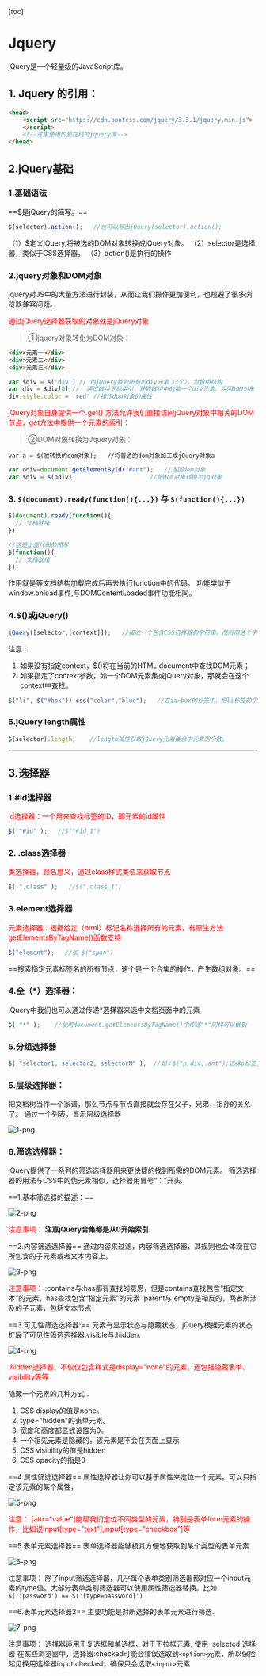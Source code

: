 [toc]
# Jquery
jQuery是一个轻量级的JavaScript库。

## 1. Jquery 的引用：

```html
<head>
    <script src="https://cdn.bootcss.com/jquery/3.3.1/jquery.min.js">
    </script>
    <!--这里使用的是在线的jquery库-->
</head> 
```

## 2.jQuery基础

### 1.基础语法

==$是jQuery的简写。==

```js
$(selector).action();   //也可以写出jQuery(selector).action();
```

（1）$定义jQuery,将被选的DOM对象转换成jQuery对象。
（2）selector是选择器，类似于CSS选择器。
（3）action()是执行的操作

### 2.jquery对象和DOM对象 

jquery对JS中的大量方法进行封装，从而让我们操作更加便利，也规避了很多浏览器兼容问题。

<font color="red">通过jQuery选择器获取的对象就是jQuery对象</font>

>①jquery对象转化为DOM对象：

```html
<div>元素一</div>
<div>元素二</div>
<div>元素三</div>
```

```js
var $div = $('div') // 用jQuery找到所有的div元素（3个），为数组结构
var div = $div[0] //  通过数组下标索引，获取数组中的第一个div元素，返回DOM对象
div.style.color = 'red' //操作dom对象的属性
```

<font color="red">jQuery对象自身提供一个.get() 方法允许我们直接访问jQuery对象中相关的DOM节点，get方法中提供一个元素的索引：</font>


>②DOM对象转换为Jquery对象：

`var a = $(被转换的dom对象);   //将普通的dom对象加工成jQuery对象a`  

```js
var odiv=document.getElementById("#ant");   //返回dom对象
var $div = $(odiv);                     //把dom对象转换为jq对象
```

### 3. `$(document).ready(function(){...})` 与 `$(function(){...})`

```js
$(document).ready(function(){
  // 文档就绪
})

//这是上面代码的简写
$(function(){
  // 文档就绪
});
```

作用就是等文档结构加载完成后再去执行function中的代码。
功能类似于window.onload事件,与DOMContentLoaded事件功能相同。

### 4.$()或jQuery()

```js
jQuery([selector,[context]]);   //接收一个包含CSS选择器的字符串，然后用这个字符串去匹配一组元素
```

注意：
1. 如果没有指定context，$()将在当前的HTML document中查找DOM元素；
2. 如果指定了context参数，如一个DOM元素集或jQuery对象，那就会在这个context中查找。

```js
$("li", $("#box")).css("color","blue");   //在id=box的标签中，把li标签的字体颜色设置为蓝色
```

### 5.jQuery length属性

```js
$(selector).length;    //length属性获取jQuery元素集合中元素的个数。
```

---

## 3.选择器


### 1.#id选择器

<font color="red">id选择器：一个用来查找标签的ID，即元素的id属性</font>

```js
$( "#id" );   //$("#id_1")
```

### 2. .class选择器

<font color="red">类选择器，顾名思义，通过class样式类名来获取节点</font>

```js
$( ".class" );   //$(".class_1")
```

### 3.element选择器

<font color="red">元素选择器：根据给定（html）标记名称选择所有的元素，有原生方法getElementsByTagName()函数支持</font>
```js
$("element");   //如 $("span")
```

==搜索指定元素标签名的所有节点，这个是一个合集的操作，产生数组对象。==

### 4.全（*）选择器：

jQuery中我们也可以通过传递*选择器来选中文档页面中的元素
```js
$( "*" );    //使用document.getElementsByTagName()中传递"*"同样可以做到
```

### 5.分组选择器

```js
$( "selector1, selector2, selectorN" );  //如：$("p,div,.ant");选择p标签,div标签,class="ant"的标签
```


### 5.层级选择器：
把文档树当作一个家谱，那么节点与节点直接就会存在父子，兄弟，祖孙的关系了。
通过一个列表，显示层级选择器

![1-png](../img/jquery_img/1.png)

### 6.筛选选择器：
jQuery提供了一系列的筛选选择器用来更快捷的找到所需的DOM元素。
筛选选择器的用法与CSS中的伪元素相似，选择器用冒号“：”开头.

==1.基本筛选器的描述：==

![2-png](../img/jquery_img/2.png)


<font color="red">注意事项：</font>
**注意jQuery合集都是从0开始索引**.

==2.内容筛选选择器==
通过内容来过滤，内容筛选选择器，其规则也会体现在它所包含的子元素或者文本内容上。

![3-png](../img/jquery_img/3.png)


<font color="red">注意事项：</font>
:contains与:has都有查找的意思，但是contains查找包含“指定文本”的元素，has查找包含“指定元素”的元素
:parent与:empty是相反的，两者所涉及的子元素，包括文本节点

==3.可见性筛选选择器:==
元素有显示状态与隐藏状态，jQuery根据元素的状态扩展了可见性筛选选择器:visible与:hidden.

![4-png](../img/jquery_img/4.png)

<font color="red">:hidden选择器，不仅仅包含样式是display="none"的元素，还包括隐藏表单、visibility等等</font>


隐藏一个元素的几种方式：
1. CSS display的值是none。
2. type="hidden"的表单元素。
3. 宽度和高度都显式设置为0。
4. 一个祖先元素是隐藏的，该元素是不会在页面上显示
6. CSS visibility的值是hidden
7. CSS opacity的指是0


==4.属性筛选选择器==
属性选择器让你可以基于属性来定位一个元素。可以只指定该元素的某个属性，

![5-png](../img/jquery_img/5.png)

<font color="red">

注意：
[attr="value"]能帮我们定位不同类型的元素，特别是表单form元素的操作，比如说input[type="text"],input[type="checkbox"]等
</font>


==5.表单元素选择器==
表单选择器能够极其方便地获取到某个类型的表单元素

![6-png](../img/jquery_img/6.png)

注意事项：
除了input筛选选择器，几乎每个表单类别筛选器都对应一个input元素的type值。大部分表单类别筛选器可以使用属性筛选器替换。比如 `$(':password') == $('[type=password]')`


==6.表单元素选择器2==
主要功能是对所选择的表单元素进行筛选.

![7-png](../img/jquery_img/7.png)

注意事项：
选择器适用于复选框和单选框，对于下拉框元素, 使用 :selected 选择器
在某些浏览器中，选择器:checked可能会错误选取到`<option>`元素，所以保险起见换用选择器input:checked，确保只会选取`<input>`元素

